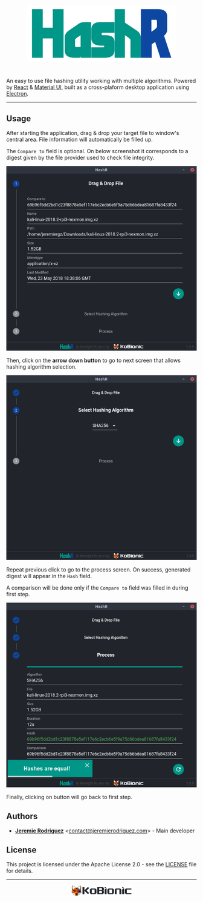 <p align="center"><img height="150" src="docs/hashr_banner.png" alt="HashR"></p>

#

An easy to use file hashing utility working with multiple algorithms. Powered by [React](https://reactjs.org/) & [Material UI](https://material-ui.com/), built as a cross-plaform desktop application using [Electron](https://electronjs.org/).

---

## Usage

After starting the application, drag & drop your target file to window's central area. File information will automatically be filled up.

The ```Compare to``` field is optional. On below screenshot it corresponds to a digest given by the file provider used to check file integrity.

<p align="center"><img src="docs/screenshot_filled.png" alt=""></p>

Then, click on the **arrow down button** to go to next screen that allows hashing algorithm selection.

<p align="center"><img src="docs/screenshot_algorithm.png" alt=""></p>

Repeat previous click to go to the process screen. On success, generated digest will appear in the ```Hash``` field.

A comparison will be done only if the ```Compare to``` field was filled in during first step.

<p align="center"><img src="docs/screenshot_final.png" alt=""></p>

Finally, clicking on button will go back to first step.

## Authors

* [**Jeremie Rodriguez**](https://github.com/jeremiergz) &lt;[contact@jeremierodriguez.com](mailto:contact@jeremierodriguez.com)&gt; - Main developer

## License

This project is licensed under the Apache License 2.0 - see the [LICENSE](LICENSE) file for details.

---

[<p align="center"><img align="center" height="30" src="docs/kobionic_banner_dark.png" alt="Kobionic"></p>](https://github.com/KoBionic/)
